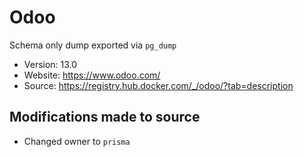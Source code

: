 # Odoo

Schema only dump exported via `pg_dump`

- Version: 13.0
- Website: https://www.odoo.com/
- Source: https://registry.hub.docker.com/_/odoo/?tab=description

## Modifications made to source

- Changed owner to `prisma`
